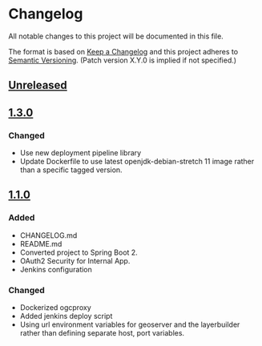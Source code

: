 # Changelog
All notable changes to this project will be documented in this file.

The format is based on [Keep a Changelog](http://keepachangelog.com/en/1.0.0/)
and this project adheres to [Semantic Versioning](http://semver.org/spec/v2.0.0.html). (Patch version X.Y.0 is implied if not specified.)
## [Unreleased](https://github.com/NWQMC/ogcproxy/compare/ogcproxy-1.3.0...master)

## [1.3.0](https://github.com/NWQMC/ogcproxy/compare/ogcproxy-1.1.0...ogcproxy-1.3.0)
### Changed
-   Use new deployment pipeline library
-   Update Dockerfile to use latest openjdk-debian-stretch 11 image rather than a specific tagged version.

## [1.1.0](https://github.com/NWQMC/ogcproxy/compare/ogcproxy-0.9.1...ogcproxy-1.1.0)
### Added
-   CHANGELOG.md
-   README.md
-   Converted project to Spring Boot 2.
-   OAuth2 Security for Internal App.
-   Jenkins configuration

### Changed
-   Dockerized ogcproxy
-   Added jenkins deploy script
-   Using url environment variables for geoserver and the layerbuilder rather than defining separate host, port variables.